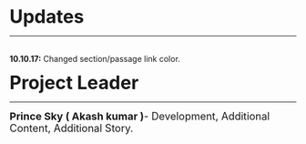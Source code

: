 <b><font size="6">Updates</font></b>
<hr>
<br>
<b>10.10.17:</b> Changed section/passage link color.

<b><font size="6">Project Leader</font></b>
<hr>
<b><font size="4">Prince Sky ( Akash kumar )</b>- Development, Additional Content, Additional Story.</font>
<br>
<br>
<br>
